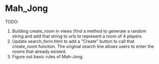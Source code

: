 # Mah_Jong

TODO:
1. Building create_room in views (find a method to generate a random string and add that string to urls to represent a room of 4 players.
2. Update search_form.html to add a "Create" button to call that create_room function. The original search line allows users to enter the rooms that already existed.
3. Figure out basic rules of Mah-Jong.
